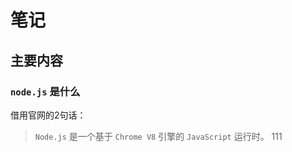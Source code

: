 # 笔记

## 主要内容

### ``node.js`` 是什么

借用官网的2句话：

> ``Node.js`` 是一个基于 ``Chrome V8`` 引擎的 ``JavaScript`` 运行时。
> 111
